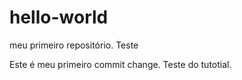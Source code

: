 # hello-world
meu primeiro repositório. Teste


Este é meu primeiro commit change. Teste do tutotial.

